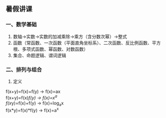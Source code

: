 ## 暑假讲课
### 一、数学基础
1. 数轴→实数→实数的加减乘除→乘方（含分数次幂）→整式
2. 函数（常函数、一次函数（平面直角坐标系）、二次函数、反比例函数、平方根、多项式函数、幂函数、对数函数）
3. 集合、命题逻辑、谓词逻辑
### 二、排列与组合
1. 定义

f(x+y)=f(x)+f(y) -> f(x)=ax  
f(x+y)=f(x)*f(y) -> f(x)=x<sup>a</sup>  
f(x*y)=f(x)+f(y) -> f(x)=log<sub>a</sub>x  
f(x*y)=f(x)*f(y) -> f(x)=a<sup>x</sup>
